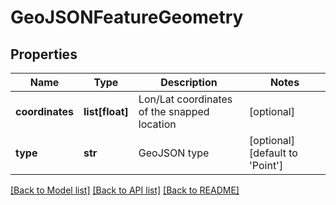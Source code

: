 # GeoJSONFeatureGeometry

## Properties
Name | Type | Description | Notes
------------ | ------------- | ------------- | -------------
**coordinates** | **list[float]** | Lon/Lat coordinates of the snapped location | [optional] 
**type** | **str** | GeoJSON type | [optional] [default to 'Point']

[[Back to Model list]](../README.md#documentation_for_models) [[Back to API list]](../README.md#documentation_for_api_endpoints) [[Back to README]](../README.md)


